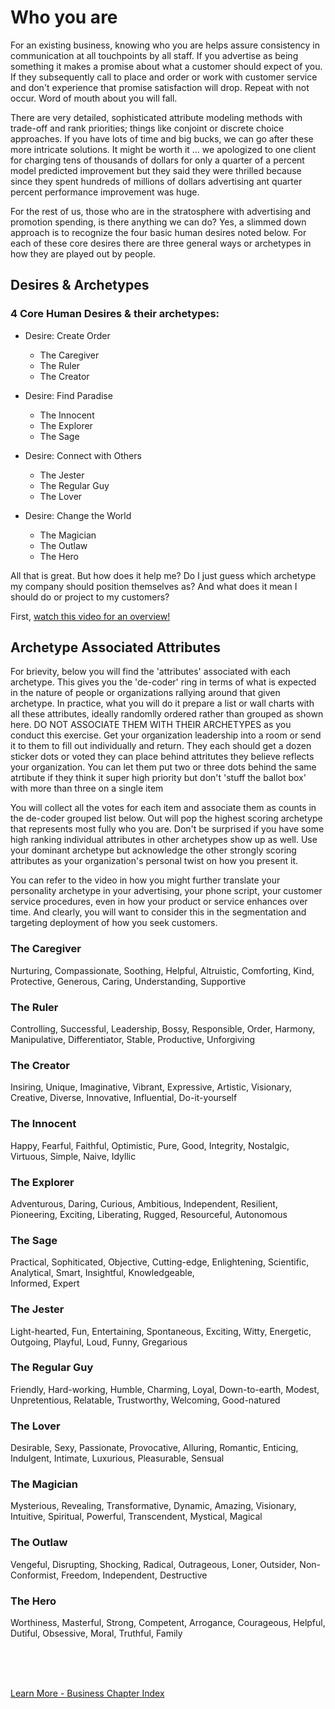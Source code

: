 
# Who you are

For an existing business, knowing who you are helps assure consistency in communication at all touchpoints by all staff.   If you advertise as being something it makes a promise about what a customer should expect of you.  If they subsequently call to place and order or work with customer service and don't experience that promise satisfaction will drop.  Repeat with not occur.  Word of mouth about you will fall.

There are very detailed, sophisticated attribute modeling methods with trade-off and rank priorities; things like conjoint or discrete choice approaches.  If you have lots of time and big bucks, we can go after these more intricate solutions.  It might be worth it ... we apologized to one client for charging tens of thousands of dollars for only a quarter of a percent model predicted improvement but they said they were thrilled because since they spent hundreds of millions of dollars advertising ant quarter percent performance improvement was huge.

For the rest of us, those who are in the stratosphere with advertising and promotion spending, is there anything we can do?  Yes, a slimmed down approach is to recognize the four basic human desires noted below.  For each of these core desires there are three general ways or archetypes in how they are played out by people.  

## Desires & Archetypes

### 4 Core Human Desires & their archetypes:

- Desire: Create Order

  - The Caregiver
  - The Ruler
  - The Creator

- Desire: Find Paradise

  - The Innocent
  - The Explorer
  - The Sage

- Desire: Connect with Others

  - The Jester
  - The Regular Guy
  - The Lover

- Desire: Change the World

  - The Magician
  - The Outlaw
  - The Hero


All that is great.  But how does it help me?  Do I just guess which archetype my company should position themselves as?  And what does it mean I should do or project to my customers?

First, [watch this video for an overview!](https://www.youtube.com/watch?v=YgrQGRtkKvc&t=20s)



## Archetype Associated Attributes

For brievity, below you will find the 'attributes' associated with each archetype.  This gives you the 'de-coder' ring in terms of what is expected in the nature of people or organizations rallying around that given archetype.  In practice, what you will do it prepare a list or wall charts with all these attributes, ideally randomlly ordered rather than grouped as shown here.  DO NOT ASSOCIATE THEM WITH THEIR ARCHETYPES as you conduct this exercise.  Get your organization leadership into a room or send it to them to fill out individually and return.  They each should get a dozen sticker dots or voted they can place behind attritutes they believe reflects your organization.  You can let them put two or three dots behind the same atrtibute if they think it super high priority but don't 'stuff the ballot box' with more than three on a single item

You will collect all the votes for each item and associate them as counts in the de-coder grouped list below.  Out will pop the highest scoring archetype that represents most fully who you are.  Don't be surprised if you have some high ranking individual attributes in other archetypes show up as well.  Use your dominant archetype but acknowledge the other strongly scoring attributes as your organization's personal twist on how you present it.

You can refer to the video in how you might further translate your personality archetype in your advertising, your phone script, your customer service procedures, even in how your product or service enhances over time.  And clearly, you will want to consider this in the segmentation and targeting deployment of how you seek customers.


### The Caregiver

Nurturing, 
Compassionate, 
Soothing, 
Helpful, 
Altruistic, 
Comforting, 
Kind, 
Protective, 
Generous, 
Caring, 
Understanding, 
Supportive


### The Ruler

Controlling, 
Successful, 
Leadership, 
Bossy, 
Responsible, 
Order, 
Harmony, 
Manipulative, 
Differentiator, 
Stable, 
Productive, 
Unforgiving 


### The Creator

Insiring, 
Unique, 
Imaginative, 
Vibrant, 
Expressive, 
Artistic, 
Visionary, 
Creative, 
Diverse, 
Innovative, 
Influential, 
Do-it-yourself


### The Innocent

Happy, 
Fearful, 
Faithful, 
Optimistic, 
Pure, 
Good, 
Integrity, 
Nostalgic, 
Virtuous, 
Simple, 
Naive, 
Idyllic


### The Explorer

Adventurous, 
Daring, 
Curious, 
Ambitious, 
Independent, 
Resilient, 
Pioneering, 
Exciting, 
Liberating, 
Rugged, 
Resourceful, 
Autonomous

### The Sage

Practical, 
Sophiticated, 
Objective, 
Cutting-edge, 
Enlightening, 
Scientific, 
Analytical, 
Smart, 
Insightful, 
Knowledgeable,  
Informed, 
Expert

### The Jester

Light-hearted, 
Fun, 
Entertaining, 
Spontaneous, 
Exciting, 
Witty, 
Energetic, 
Outgoing, 
Playful, 
Loud, 
Funny, 
Gregarious


### The Regular Guy

Friendly, 
Hard-working, 
Humble, 
Charming, 
Loyal, 
Down-to-earth, 
Modest, 
Unpretentious, 
Relatable, 
Trustworthy, 
Welcoming, 
Good-natured


### The Lover

Desirable, 
Sexy, 
Passionate, 
Provocative, 
Alluring, 
Romantic, 
Enticing, 
Indulgent, 
Intimate, 
Luxurious, 
Pleasurable, 
Sensual


### The Magician

Mysterious, 
Revealing, 
Transformative, 
Dynamic, 
Amazing, 
Visionary, 
Intuitive, 
Spiritual, 
Powerful, 
Transcendent, 
Mystical, 
Magical


### The Outlaw

Vengeful, 
Disrupting, 
Shocking, 
Radical, 
Outrageous, 
Loner, 
Outsider, 
Non-Conformist, 
Freedom, 
Independent, 
Destructive


### The Hero

Worthiness, 
Masterful, 
Strong, 
Competent, 
Arrogance, 
Courageous, 
Helpful, 
Dutiful, 
Obsessive, 
Moral, 
Truthful, 
Family

<br>
<br>
<br>

[Learn More - Business Chapter Index](/chapters.md#chapter-business-basics)
